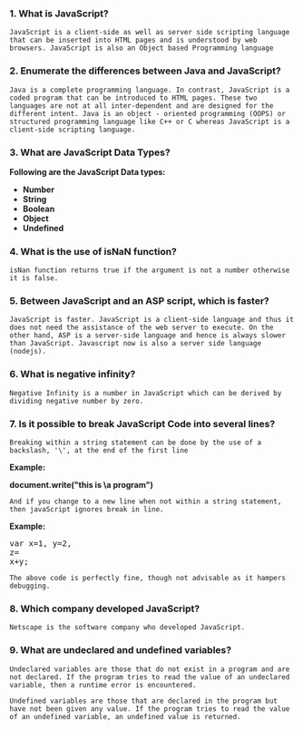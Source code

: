 ### 1. What is JavaScript?

`JavaScript is a client-side as well as server side scripting language that can be inserted into HTML pages and is understood by web browsers. JavaScript is also an Object based Programming language`

### 2. Enumerate the differences between Java and JavaScript?

`Java is a complete programming language. In contrast, JavaScript is a coded program that can be introduced to HTML pages. These two languages are not at all inter-dependent and are designed for the different intent. Java is an object - oriented programming (OOPS) or structured programming language like C++ or C whereas JavaScript is a client-side scripting language.`

### 3. What are JavaScript Data Types?

**Following are the JavaScript Data types:**

- **Number**
- **String**
- **Boolean**
- **Object**
- **Undefined**

### 4. What is the use of isNaN function?

`isNan function returns true if the argument is not a number otherwise it is false.`

### 5. Between JavaScript and an ASP script, which is faster?

`JavaScript is faster. JavaScript is a client-side language and thus it does not need the assistance of the web server to execute. On the other hand, ASP is a server-side language and hence is always slower than JavaScript. Javascript now is also a server side language (nodejs).`

### 6. What is negative infinity?

`Negative Infinity is a number in JavaScript which can be derived by dividing negative number by zero.`

### 7. Is it possible to break JavaScript Code into several lines?

`Breaking within a string statement can be done by the use of a backslash, '\', at the end of the first line`

**Example:**

**document.write("this is \a program")**

`And if you change to a new line when not within a string statement, then javaScript ignores break in line.`

**Example:**

<pre>var x=1, y=2,
z=
x+y;</pre>


`The above code is perfectly fine, though not advisable as it hampers debugging.`

### 8. Which company developed JavaScript?

`Netscape is the software company who developed JavaScript.`

### 9. What are undeclared and undefined variables?

`Undeclared variables are those that do not exist in a program and are not declared. If the program tries to read the value of an undeclared variable, then a runtime error is encountered.`

`Undefined variables are those that are declared in the program but have not been given any value. If the program tries to read the value of an undefined variable, an undefined value is returned.`
